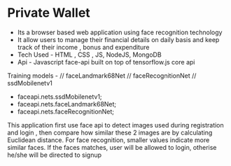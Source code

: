 # Private Wallet

* Its a browser based web application using face recognition technology 
* It allow users to manage their financial details on daily basis and keep track of their income , bonus and expenditure 
* Tech Used - HTML , CSS , JS, NodeJS, MongoDB
* Api - Javascript face-api built on top of tensorflow.js core api 

Training models - 
// faceLandmark68Net
// faceRecognitionNet
// ssdMobilenetv1
* faceapi.nets.ssdMobilenetv1;
* faceapi.nets.faceLandmark68Net;
* faceapi.nets.faceRecognitionNet;

This application first use face api to detect images used during registration and login , then compare how similar these 2 images are by calculating Euclidean distance. 
For face recognition, smaller values indicate more similar faces.
If the faces matches, user will be allowed to login, otherise he/she will be directed to signup 
